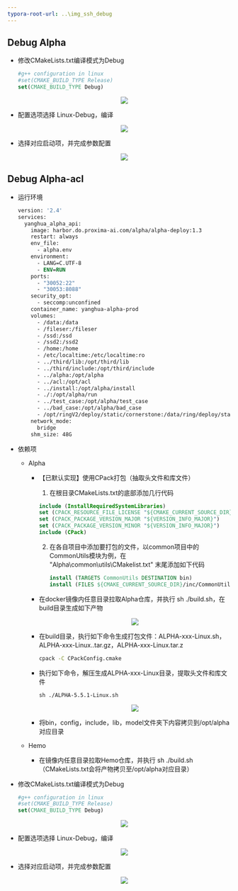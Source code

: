 ```yaml
---
typora-root-url: ..\img_ssh_debug
---
```


## Debug Alpha

- 修改CMakeLists.txt编译模式为Debug

  ```cmake
  #g++ configuration in linux
  #set(CMAKE_BUILD_TYPE Release)
  set(CMAKE_BUILD_TYPE Debug)
  ```

  <p align="center">
  	<img src="Alpha_CMakeList.jpg"/>  
  </p>

- 配置选项选择 Linux-Debug，编译

  <p align="center">
  	<img src="Alpha_Linux_Debug.jpg"/>  
  </p>

- 选择对应启动项，并完成参数配置

  <p align="center">
  	<img src="Alpha_run.jpg"/>  
  </p>



## Debug Alpha-acl

- 运行环境

  ```dockerfile
  version: '2.4'
  services:
    yanghua_alpha_api:
      image: harbor.do.proxima-ai.com/alpha/alpha-deploy:1.3
      restart: always
      env_file:
        - alpha.env
      environment:
        - LANG=C.UTF-8
        - ENV=RUN
      ports:
        - "30052:22"
        - "30053:8088"
      security_opt:
        - seccomp:unconfined
      container_name: yanghua-alpha-prod
      volumes:
        - /data:/data
        - /fileser:/fileser
        - /ssd:/ssd
        - /ssd2:/ssd2
        - /home:/home
        - /etc/localtime:/etc/localtime:ro
        - ../third/lib:/opt/third/lib
        - ../third/include:/opt/third/include
        - ../alpha:/opt/alpha
        - ../acl:/opt/acl
        - ../install:/opt/alpha/install
        - ./:/opt/alpha/run
        - ../test_case:/opt/alpha/test_case
        - ../bad_case:/opt/alpha/bad_case
        - /opt/ringV2/deploy/static/cornerstone:/data/ring/deploy/static/cornerstone
      network_mode:
        bridge
      shm_size: 48G
  ```

- 依赖项

  - Alpha

    - 【已默认实现】使用CPack打包（抽取头文件和库文件）

      1. 在根目录CMakeLists.txt的底部添加几行代码

        ```cmake
        include (InstallRequiredSystemLibraries)
        set (CPACK_RESOURCE_FILE_LICENSE "${CMAKE_CURRENT_SOURCE_DIR}/License.txt")
        set (CPACK_PACKAGE_VERSION_MAJOR "${VERSION_INFO_MAJOR}")
        set (CPACK_PACKAGE_VERSION_MINOR "${VERSION_INFO_MAJOR}")
        include (CPack)
        ```

      2. 在各自项目中添加要打包的文件，以common项目中的CommonUtils模块为例，在 "Alpha\common\utils\CMakelist.txt" 末尾添加如下代码

         ```cmake
         install (TARGETS CommonUtils DESTINATION bin)
         install (FILES ${CMAKE_CURRENT_SOURCE_DIR}/inc/CommonUtils.h DESTINATION include/common)
         ```

    - 在docker镜像内任意目录拉取Alpha仓库，并执行 sh ./build.sh，在 build目录生成如下产物

      <p align="center">
      	<img src="Alpha_CPack.jpg"/>  
      </p>

    - 在build目录，执行如下命令生成打包文件：ALPHA-xxx-Linux.sh，ALPHA-xxx-Linux..tar.gz，ALPHA-xxx-Linux.tar.z

      ```sh
      cpack -C CPackConfig.cmake
      ```

    - 执行如下命令，解压生成ALPHA-xxx-Linux目录，提取头文件和库文件

      ```shell
      sh ./ALPHA-5.5.1-Linux.sh
      ```

      <p align="center">
      	<img src="Alpha_unCPack.jpg"/>  
      </p>

    - 将bin，config，include，lib，model文件夹下内容拷贝到/opt/alpha对应目录

  - Hemo

    - 在镜像内任意目录拉取Hemo仓库，并执行 sh ./build.sh（CMakeLists.txt会将产物拷贝至/opt/alpha对应目录）

- 修改CMakeLists.txt编译模式为Debug

  ```cmake
  #g++ configuration in linux
  #set(CMAKE_BUILD_TYPE Release)
  set(CMAKE_BUILD_TYPE Debug)
  ```

  <p align="center">
  	<img src="Alpha-acl_CMakeList.jpg"/>  
  </p>

- 配置选项选择 Linux-Debug，编译

  <p align="center">
  	<img src="Alpha-acl_Linux_Debug.jpg"/>  
  </p>

- 选择对应启动项，并完成参数配置

  <p align="center">
  	<img src="Alpha-acl_run.jpg"/>  
  </p>

